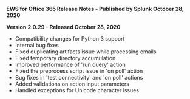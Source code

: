 **EWS for Office 365 Release Notes - Published by Splunk October 28, 2020**


**Version 2.0.29 - Released October 28, 2020**

* Compatibility changes for Python 3 support
* Internal bug fixes
* Fixed duplicating artifacts issue while processing emails
* Fixed temporary directory accumulation
* Improved performance of 'run query' action
* Fixed the preprocess script issue in 'on poll' action
* Bug fixes in 'test connectivity' and 'on poll' actions
* Added validations on action input parameters
* Handled exceptions for Unicode character issues
